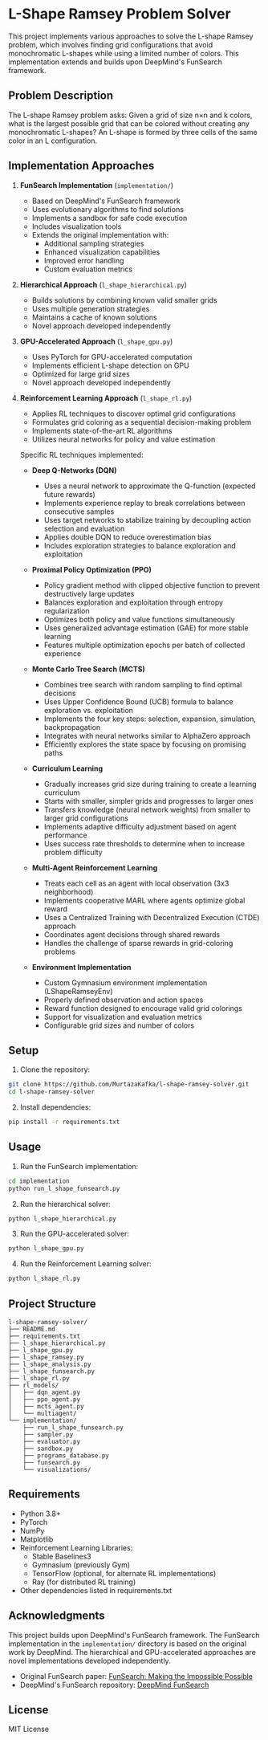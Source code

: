# L-Shape Ramsey Problem Solver

This project implements various approaches to solve the L-shape Ramsey problem, which involves finding grid configurations that avoid monochromatic L-shapes while using a limited number of colors. This implementation extends and builds upon DeepMind's FunSearch framework.

## Problem Description

The L-shape Ramsey problem asks: Given a grid of size n×n and k colors, what is the largest possible grid that can be colored without creating any monochromatic L-shapes? An L-shape is formed by three cells of the same color in an L configuration.

## Implementation Approaches

1. **FunSearch Implementation** (`implementation/`)
   - Based on DeepMind's FunSearch framework
   - Uses evolutionary algorithms to find solutions
   - Implements a sandbox for safe code execution
   - Includes visualization tools
   - Extends the original implementation with:
     - Additional sampling strategies
     - Enhanced visualization capabilities
     - Improved error handling
     - Custom evaluation metrics

2. **Hierarchical Approach** (`l_shape_hierarchical.py`)
   - Builds solutions by combining known valid smaller grids
   - Uses multiple generation strategies
   - Maintains a cache of known solutions
   - Novel approach developed independently

3. **GPU-Accelerated Approach** (`l_shape_gpu.py`)
   - Uses PyTorch for GPU-accelerated computation
   - Implements efficient L-shape detection on GPU
   - Optimized for large grid sizes
   - Novel approach developed independently

4. **Reinforcement Learning Approach** (`l_shape_rl.py`)
   - Applies RL techniques to discover optimal grid configurations
   - Formulates grid coloring as a sequential decision-making problem
   - Implements state-of-the-art RL algorithms
   - Utilizes neural networks for policy and value estimation
   
   Specific RL techniques implemented:
   - **Deep Q-Networks (DQN)**
     - Uses a neural network to approximate the Q-function (expected future rewards)
     - Implements experience replay to break correlations between consecutive samples
     - Uses target networks to stabilize training by decoupling action selection and evaluation
     - Applies double DQN to reduce overestimation bias
     - Includes exploration strategies to balance exploration and exploitation
   
   - **Proximal Policy Optimization (PPO)**
     - Policy gradient method with clipped objective function to prevent destructively large updates
     - Balances exploration and exploitation through entropy regularization
     - Optimizes both policy and value functions simultaneously
     - Uses generalized advantage estimation (GAE) for more stable learning
     - Features multiple optimization epochs per batch of collected experience
   
   - **Monte Carlo Tree Search (MCTS)**
     - Combines tree search with random sampling to find optimal decisions
     - Uses Upper Confidence Bound (UCB) formula to balance exploration vs. exploitation
     - Implements the four key steps: selection, expansion, simulation, backpropagation
     - Integrates with neural networks similar to AlphaZero approach
     - Efficiently explores the state space by focusing on promising paths
   
   - **Curriculum Learning**
     - Gradually increases grid size during training to create a learning curriculum
     - Starts with smaller, simpler grids and progresses to larger ones
     - Transfers knowledge (neural network weights) from smaller to larger grid configurations
     - Implements adaptive difficulty adjustment based on agent performance
     - Uses success rate thresholds to determine when to increase problem difficulty

   - **Multi-Agent Reinforcement Learning**
     - Treats each cell as an agent with local observation (3x3 neighborhood)
     - Implements cooperative MARL where agents optimize global reward
     - Uses a Centralized Training with Decentralized Execution (CTDE) approach
     - Coordinates agent decisions through shared rewards
     - Handles the challenge of sparse rewards in grid-coloring problems

   - **Environment Implementation**
     - Custom Gymnasium environment implementation (LShapeRamseyEnv)
     - Properly defined observation and action spaces
     - Reward function designed to encourage valid grid colorings
     - Support for visualization and evaluation metrics
     - Configurable grid sizes and number of colors

## Setup

1. Clone the repository:
```bash
git clone https://github.com/MurtazaKafka/l-shape-ramsey-solver.git
cd l-shape-ramsey-solver
```

2. Install dependencies:
```bash
pip install -r requirements.txt
```

## Usage

1. Run the FunSearch implementation:
```bash
cd implementation
python run_l_shape_funsearch.py
```

2. Run the hierarchical solver:
```bash
python l_shape_hierarchical.py
```

3. Run the GPU-accelerated solver:
```bash
python l_shape_gpu.py
```

4. Run the Reinforcement Learning solver:
```bash
python l_shape_rl.py
```

## Project Structure

```
l-shape-ramsey-solver/
├── README.md
├── requirements.txt
├── l_shape_hierarchical.py
├── l_shape_gpu.py
├── l_shape_ramsey.py
├── l_shape_analysis.py
├── l_shape_funsearch.py
├── l_shape_rl.py
├── rl_models/
│   ├── dqn_agent.py
│   ├── ppo_agent.py
│   ├── mcts_agent.py
│   └── multiagent/
└── implementation/
    ├── run_l_shape_funsearch.py
    ├── sampler.py
    ├── evaluator.py
    ├── sandbox.py
    ├── programs_database.py
    ├── funsearch.py
    └── visualizations/
```

## Requirements

- Python 3.8+
- PyTorch
- NumPy
- Matplotlib
- Reinforcement Learning Libraries:
  - Stable Baselines3
  - Gymnasium (previously Gym)
  - TensorFlow (optional, for alternate RL implementations)
  - Ray (for distributed RL training)
- Other dependencies listed in requirements.txt

## Acknowledgments

This project builds upon DeepMind's FunSearch framework. The FunSearch implementation in the `implementation/` directory is based on the original work by DeepMind. The hierarchical and GPU-accelerated approaches are novel implementations developed independently.

- Original FunSearch paper: [FunSearch: Making the Impossible Possible](https://www.nature.com/articles/s41586-023-06924-6)
- DeepMind's FunSearch repository: [DeepMind FunSearch](https://github.com/google-deepmind/funsearch)

## License

MIT License
